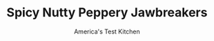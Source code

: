 ---
layout: ../../layouts/MarkdownPostLayout.astro
title: Spicy Nutty Peppery Jawbreakers
author: America's Test Kitchen
pubDate: 2023-03-15
description: "A combination of mixed nuts, orange zest, spices, and molasses packs these cookies with flavor."
image_url: https://res.cloudinary.com/hksqkdlah/image/upload/ar_1:1,c_fill,dpr_2.0,f_auto,fl_lossy.progressive.strip_profile,g_faces:auto,q_auto:low,w_344/22487_sfs-spicey-nutty-peppery-jawbreakers-16
tags: ["Desserts or Baked Goods","Cookies"]
calories: 4611
protein: 2
carbohydrates: 19
fats: 
fiber: 1
ingredients: ["1 cup plus 3 tablespoons (7 1/8 ounces) whole-wheat pastry, flour","2 teaspoons, grated orange zest","1 teaspoon, ground cinnamon","1 teaspoon ground mixed, pepper","1/2 teaspoon, baking powder","1/4 teaspoon, baking soda","1/4 teaspoon, ground nutmeg","1/8 teaspoon, salt","1 cup, unsalted mixed nuts, toasted","2/3 cup (4 3/4 ounces), turbinado sugar","2 tablespoons, unsalted butter, softened","1/3 cup, molasses","1/4 cup, minced crystallized ginger","2 , large egg yolks","8 ounces, white chocolate, chopped fine","2 teaspoons, vegetable oil","1/8 teaspoon, peppermint extract","Sanding, sugar"]
serves: 36
time: "1½ hours, plus 1 hour chilling and 50 minutes cooling"
instructions: ["Whisk flour, orange zest, cinnamon, pepper, baking powder, baking soda, nutmeg, and salt together in bowl. Pulse nuts in food processor until finely ground, about 10 pulses; add to bowl with flour mixture.","In now-empty food processor, pulse turbinado sugar and butter until combined, about 15 pulses. Add molasses, ginger, and egg yolks and pulse until combined, about 7 pulses. Add flour mixture and pulse until dough forms, about 5 pulses. Transfer to bowl, cover, and refrigerate for at least 1 hour or up to 24 hours.","Adjust oven rack to middle position and heat oven to 325 degrees. Line 2 baking sheets with parchment paper. Working with 1 tablespoon dough at a time, roll into 3/4-inch balls and space 1 inch apart on prepared sheets (18 cookies per sheet).","Bake 1 sheet at a time until cookies are firm and lightly browned with cracked tops, 15 to 20 minutes, rotating sheet halfway through baking. Let cookies cool on sheet for 5 minutes, then transfer to wire rack and let cool completely.","Microwave chocolate in bowl at 50 percent power, stirring occasionally, until melted, about 2 minutes. Stir in oil and peppermint extract until smooth. Drizzle chocolate over surface of cookies and immediately decorate with sanding sugar. Let set for at least 30 minutes before serving."]
nutrition: ["126 mg Potassium","67 mg Phosphorus","32 mg Calcium","27 mg Magnesium","31 mg Sodium","5 g Fat","2 g Monounsaturated","13 mg Cholesterol","2 g Saturated","1 g Fiber","6 µg Folate (food)","11 g Sugars","2 g Water","19 g Carbs","6 µg Folate equivalent (total)","2 g Protein","9 µg Vitamin A","128 kcal Energy","10 g Sugars, added","4611 calories"]
notes: "Mixed peppercorns—a combination of black, white, and red—can be found in most grocery stores; however, black pepper can be used exclusively."
---